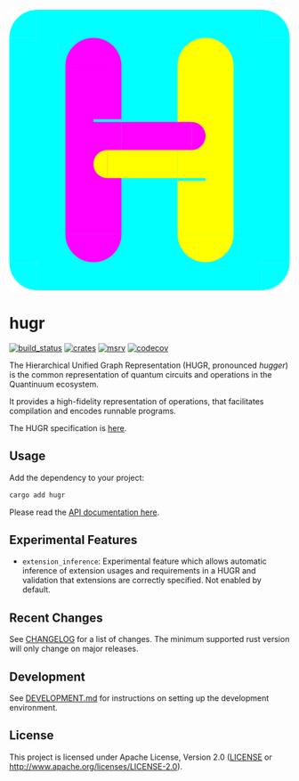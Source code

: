 ![](/specification/hugr_logo.svg)

hugr
===============

[![build_status][]](https://github.com/CQCL/hugr/actions)
[![crates][]](https://crates.io/crates/hugr)
[![msrv][]](https://github.com/CQCL/hugr)
[![codecov][]](https://codecov.io/gh/CQCL/hugr)

The Hierarchical Unified Graph Representation (HUGR, pronounced _hugger_) is the
common representation of quantum circuits and operations in the Quantinuum
ecosystem.

It provides a high-fidelity representation of operations, that facilitates
compilation and encodes runnable programs.

The HUGR specification is [here](https://github.com/CQCL/hugr/blob/main/specification/hugr.md).

## Usage

Add the dependency to your project:

```bash
cargo add hugr
```

Please read the [API documentation here][].

## Experimental Features

- `extension_inference`:
  Experimental feature which allows automatic inference of extension usages and
  requirements in a HUGR and validation that extensions are correctly specified.
  Not enabled by default.

## Recent Changes

See [CHANGELOG][] for a list of changes. The minimum supported rust
version will only change on major releases.

## Development

See [DEVELOPMENT.md](https://github.com/CQCL/hugr/blob/main/DEVELOPMENT.md) for instructions on setting up the development environment.

## License

This project is licensed under Apache License, Version 2.0 ([LICENSE][] or http://www.apache.org/licenses/LICENSE-2.0).

  [API documentation here]: https://docs.rs/hugr/
  [build_status]: https://github.com/CQCL/hugr/actions/workflows/ci-rs.yml/badge.svg?branch=main
  [msrv]: https://img.shields.io/badge/rust-1.75.0%2B-blue.svg
  [crates]: https://img.shields.io/crates/v/hugr
  [codecov]: https://img.shields.io/codecov/c/gh/CQCL/hugr?logo=codecov
  [LICENSE]: https://github.com/CQCL/hugr/blob/main/LICENCE
  [CHANGELOG]: https://github.com/CQCL/hugr/blob/main/CHANGELOG.md
